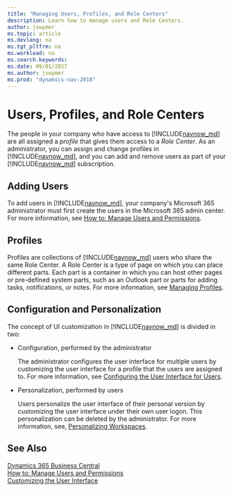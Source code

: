 ```yaml
---
title: "Managing Users, Profiles, and Role Centers"
description: Learn how to manage users and Role Centers.
author: jswymer
ms.topic: article
ms.devlang: na
ms.tgt_pltfrm: na
ms.workload: na
ms.search.keywords:
ms.date: 09/01/2017
ms.author: jswymer
ms.prod: "dynamics-nav-2018"
---
```

# Users, Profiles, and Role Centers
The people in your company who have access to [!INCLUDE[navnow_md](includes/navnow_md.md)] are all assigned a *profile* that gives them access to a *Role Center*. As an administrator, you can assign and change profiles in [!INCLUDE[navnow_md](includes/navnow_md.md)], and you can add and remove users as part of your [!INCLUDE[navnow_md](includes/navnow_md.md)] subscription.  

## Adding Users
To add users in [!INCLUDE[navnow_md](includes/navnow_md.md)], your company's Microsoft 365 administrator must first create the users in the Microsoft 365 admin center. For more information, see [How to: Manage Users and Permissions](ui-how-users-permissions.md).  

## Profiles
Profiles are collections of [!INCLUDE[navnow_md](includes/navnow_md.md)] users who share the same Role Center. A Role Center is a type of page on which you can place different parts. Each part is a container in which you can host other pages or pre-defined system parts, such as an Outlook part or parts for adding tasks, notifications, or notes. For more information, see [Managing Profiles](admin-profiles.md).

## Configuration and Personalization
The concept of UI customization in [!INCLUDE[navnow_md](includes/navnow_md.md)] is divided in two:  

-   Configuration, performed by the administrator  

    The administrator configures the user interface for multiple users by customizing the user interface for a profile that the users are assigned to. For more information, see [Configuring the User Interface for Users](admin-configure-user-interface.md). 

-   Personalization, performed by users  

    Users personalize the user interface of their personal version by customizing the user interface under their own user logon. This personalization can be deleted by the administrator. For more information, see, [Personalizing Workspaces](ui-personalization-overview.md). 

## See Also
[Dynamics 365 Business Central](https://docs.microsoft.com/dynamics365/business-central/)  
[How to: Manage Users and Permissions](ui-how-users-permissions.md)  
[Customizing the User Interface](ui-customizing-overview.md)   
<!-- [Security Overview](../Security%20Overview.md)-->
